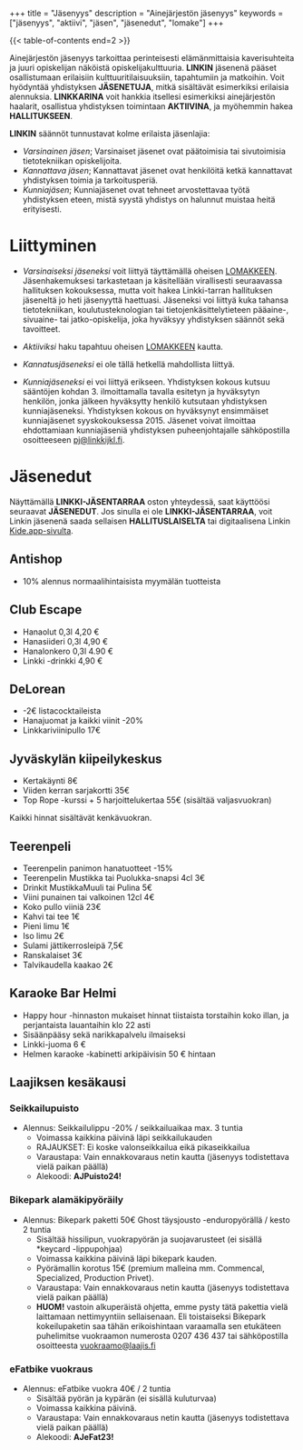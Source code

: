 +++
title = "Jäsenyys"
description = "Ainejärjestön jäsenyys"
keywords = ["jäsenyys", "aktiivi", "jäsen", "jäsenedut", "lomake"]
+++

{{< table-of-contents end=2 >}}

Ainejärjestön jäsenyys tarkoittaa perinteisesti elämänmittaisia
kaverisuhteita ja juuri opiskelijan näköistä
opiskelijakulttuuria. **LINKIN** jäsenenä pääset osallistumaan
erilaisiin kulttuuritilaisuuksiin, tapahtumiin ja matkoihin. Voit
hyödyntää yhdistyksen **JÄSENETUJA**, mitkä sisältävät esimerkiksi
erilaisia alennuksia. **LINKKARINA** voit hankkia itsellesi
esimerkiksi ainejärjestön haalarit, osallistua yhdistyksen toimintaan
**AKTIIVINA**, ja myöhemmin hakea **HALLITUKSEEN**.

**LINKIN** säännöt tunnustavat kolme erilaista jäsenlajia:

- *Varsinainen jäsen*; Varsinaiset jäsenet ovat päätoimisia tai
  sivutoimisia tietotekniikan opiskelijoita.
- *Kannattava jäsen*; Kannattavat jäsenet ovat henkilöitä ketkä
  kannattavat yhdistyksen toimia ja tarkoitusperiä.
- *Kunniajäsen*; Kunniajäsenet ovat tehneet arvostettavaa työtä
  yhdistyksen eteen, mistä syystä yhdistys on halunnut muistaa heitä
  erityisesti.


# Liittyminen

- *Varsinaiseksi jäseneksi* voit liittyä täyttämällä oheisen
[LOMAKKEEN](https://forms.gle/ZRYsBxLazFVM111Q8). Jäsenhakemuksesi
tarkastetaan ja käsitellään virallisesti seuraavassa hallituksen
kokouksessa, mutta voit hakea Linkki-tarran hallituksen jäseneltä jo
heti jäsenyyttä haettuasi. Jäseneksi voi liittyä kuka tahansa
tietotekniikan, koulutusteknologian tai tietojenkäsittelytieteen
pääaine-, sivuaine- tai jatko-opiskelija, joka hyväksyy yhdistyksen
säännöt sekä tavoitteet.

- *Aktiiviksi* haku tapahtuu oheisen
[LOMAKKEEN](https://r.jyu.fi/aktiivihaku) kautta.

- *Kannatusjäseneksi* ei ole tällä hetkellä mahdollista liittyä.
<!---
- *Kannattava jäsen*; kannattajajäsenyyden hinta on 30€ / vuosi, lasku
  toimitetaan ilmoittamaasi sähköpostiin. Voit liittyä kannattavaksi
  jäseneksi lähettämällä sähköpostiin alumnit@linkkijkl.fi seuraavat
  tiedot:

    - Etunimi, Muut nimet, Sukunimi
    - Sukupuoli
    - Sähköpostiosoite
    - Valmistumisvuosi
    - Tutkinto
    - Asuinpaikka
    - Viimeisin työpaikka
-->

- *Kunniajäseneksi* ei voi liittyä erikseen. Yhdistyksen kokous kutsuu
  sääntöjen kohdan 3. ilmoittamalla tavalla esitetyn ja hyväksytyn
  henkilön, jonka jälkeen hyväksytty henkilö kutsutaan yhdistyksen
  kunniajäseneksi. Yhdistyksen kokous on hyväksynyt ensimmäiset
  kunniajäsenet syyskokouksessa 2015. Jäsenet voivat ilmoittaa
  ehdottamiaan kunniajäseniä yhdistyksen puheenjohtajalle
  sähköpostilla osoitteeseen pj@linkkijkl.fi.

# Jäsenedut

Näyttämällä **LINKKI-JÄSENTARRAA** oston yhteydessä, saat käyttöösi seuraavat **JÄSENEDUT**. Jos sinulla ei ole **LINKKI-JÄSENTARRAA**, voit Linkin jäsenenä saada sellaisen **HALLITUSLAISELTA** tai digitaalisena Linkin [Kide.app-sivulta](https://kide.app/community/229fef27-0164-4835-a9da-f30d3aa08ff0/memberships).

## Antishop
* 10% alennus normaalihintaisista myymälän tuotteista

## Club Escape
* Hanaolut 0,3l 4,20 €
* Hanasiideri 0,3l 4,90 €
* Hanalonkero 0,3l 4.90 €
* Linkki -drinkki 4,90 €

## DeLorean
* -2€ listacocktaileista
* Hanajuomat ja kaikki viinit -20%
* Linkkariviinipullo 17€

## Jyväskylän kiipeilykeskus
* Kertakäynti 8€
* Viiden kerran sarjakortti 35€
* Top Rope -kurssi + 5 harjoittelukertaa 55€ (sisältää valjasvuokran)

Kaikki hinnat sisältävät kenkävuokran.

## Teerenpeli

* Teerenpelin panimon hanatuotteet -15%
* Teerenpelin Mustikka tai Puolukka-snapsi 4cl 3€
* Drinkit MustikkaMuuli tai Pulina 5€
* Viini punainen tai valkoinen 12cl 4€
* Koko pullo viiniä 23€
* Kahvi tai tee 1€
* Pieni limu 1€
* Iso limu 2€
* Sulami jättikerrosleipä 7,5€
* Ranskalaiset 3€
* Talvikaudella kaakao 2€

## Karaoke Bar Helmi

* Happy hour -hinnaston mukaiset hinnat tiistaista torstaihin koko illan, ja
perjantaista lauantaihin klo 22 asti
* Sisäänpääsy sekä narikkapalvelu ilmaiseksi
* Linkki-juoma 6 €
* Helmen karaoke -kabinetti arkipäivisin 50 € hintaan

## Laajiksen kesäkausi

### Seikkailupuisto
* Alennus: Seikkailulippu -20% / seikkailuaikaa max. 3 tuntia
  * Voimassa kaikkina päivinä läpi seikkailukauden
  * RAJAUKSET: Ei koske valonseikkailua eikä pikaseikkailua
  * Varaustapa: Vain ennakkovaraus netin kautta (jäsenyys todistettava vielä paikan päällä)
  * Alekoodi: **AJPuisto24!**

### Bikepark alamäkipyöräily
* Alennus:  Bikepark paketti 50€ Ghost täysjousto -enduropyörällä / kesto 2 tuntia
  * Sisältää hissilipun, vuokrapyörän ja suojavarusteet (ei sisällä *keycard -lippupohjaa)
  * Voimassa kaikkina päivinä läpi bikepark kauden.
  * Pyörämallin korotus 15€ (premium malleina mm. Commencal, Specialized, Production Privet).
  * Varaustapa: Vain ennakkovaraus netin kautta (jäsenyys todistettava vielä paikan päällä)
  * **HUOM!** vastoin alkuperäistä ohjetta, emme pysty tätä pakettia vielä laittamaan nettimyyntiin sellaisenaan. Eli toistaiseksi Bikepark kokeilupaketin saa tähän erikoishintaan varaamalla sen etukäteen puhelimitse vuokraamon numerosta 0207 436 437 tai sähköpostilla osoitteesta vuokraamo@laajis.fi

### eFatbike vuokraus
* Alennus: eFatbike vuokra 40€ / 2 tuntia
  * Sisältää pyörän ja kypärän (ei sisällä kuluturvaa)
  * Voimassa kaikkina päivinä.
  * Varaustapa: Vain ennakkovaraus netin kautta (jäsenyys todistettava vielä paikan päällä)
  * Alekoodi: **AJeFat23!**
